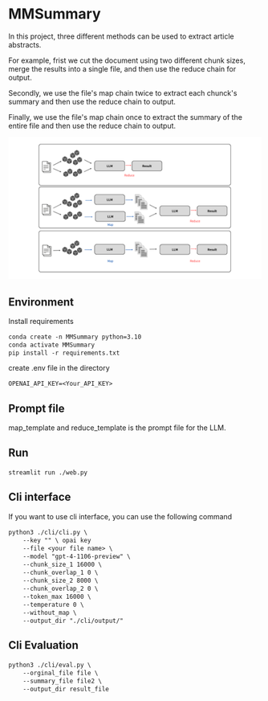 # MMSummary

In this project, three different methods can be used to extract article abstracts. 

For example, frist we cut the document using two different chunk sizes, merge the results into a single file, and then use the reduce chain for output.

Secondly, we use the file's map chain twice to extract each chunck's summary and then use the reduce chain to output.

Finally, we use the file's map chain once to extract the summary of the entire file and then use the reduce chain to output.


<!-- 插入圖片LLM.png -->

![struct](LLM.png)

## Environment
Install requirements
```
conda create -n MMSummary python=3.10
conda activate MMSummary
pip install -r requirements.txt
```

create .env file in the directory
```
OPENAI_API_KEY=<Your_API_KEY>
```

## Prompt file

map_template and reduce_template is the prompt file for the LLM.

## Run
```
streamlit run ./web.py
```
## Cli interface
If you want to use cli interface, you can use the following command
```
python3 ./cli/cli.py \
    --key "" \ opai key
    --file <your file name> \
    --model "gpt-4-1106-preview" \
    --chunk_size_1 16000 \
    --chunk_overlap_1 0 \
    --chunk_size_2 8000 \
    --chunk_overlap_2 0 \
    --token_max 16000 \
    --temperature 0 \
    --without_map \
    --output_dir "./cli/output/"
```
## Cli Evaluation
``` 
python3 ./cli/eval.py \
    --orginal_file file \
    --summary_file file2 \
    --output_dir result_file